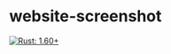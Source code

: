 # website-screenshot

[![Rust: 1.60+](https://img.shields.io/badge/rust-1.60+-93450a)](https://blog.rust-lang.org/2022/04/07/Rust-1.60.0.html)
